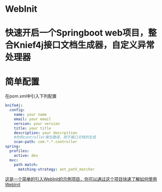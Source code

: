 # WebInit
# 快速开启一个Springboot web项目，整合Knief4j接口文档生成器，自定义异常处理器
# 简单配置
在pom.xml中引入下列配置
~~~ yml
knife4j:
  config:
    name: your name
    email: your email
    version: your version
    title: your title
    description: your descrpition
    #你的controller类包路径，用于接口文档的生成
    scan-path: com.*.*.controller 
spring:
  profiles:
    active: dev
  mvc:
    path match:
      matching-strategy: ant_path_matcher
~~~
[这是一个简单的引入WebInit的示例项目，你可以通过这个项目快速了解如何使用WebInit](https://github.com/limincai/SampleWebInit)

